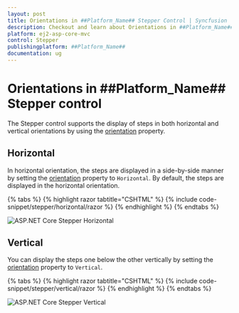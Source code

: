 ```yaml
---
layout: post
title: Orientations in ##Platform_Name## Stepper Control | Syncfusion
description: Checkout and learn about Orientations in ##Platform_Name## Stepper control of Syncfusion Essential JS 2 and more.
platform: ej2-asp-core-mvc
control: Stepper
publishingplatform: ##Platform_Name##
documentation: ug
---
```


# Orientations in ##Platform_Name## Stepper control

The Stepper control supports the display of steps in both horizontal and vertical orientations by using the [orientation](https://help.syncfusion.com/cr/aspnetcore-js2/Syncfusion.EJ2.Navigations.Stepper.html#Syncfusion_EJ2_Navigations_Stepper_Orientation) property.

## Horizontal

In horizontal orientation, the steps are displayed in a side-by-side manner by setting the [orientation](https://help.syncfusion.com/cr/aspnetcore-js2/Syncfusion.EJ2.Navigations.Stepper.html#Syncfusion_EJ2_Navigations_Stepper_Orientation) property to `Horizontal`. By default, the steps are displayed in the horizontal orientation.

{% tabs %}
{% highlight razor tabtitle="CSHTML" %}
{% include code-snippet/stepper/horizontal/razor %}
{% endhighlight %}
{% endtabs %}

![ASP.NET Core Stepper Horizontal](images/stepper-horizontal.jpg)

## Vertical

You can display the steps one below the other vertically by setting the [orientation](https://help.syncfusion.com/cr/aspnetcore-js2/Syncfusion.EJ2.Navigations.Stepper.html#Syncfusion_EJ2_Navigations_Stepper_Orientation) property to `Vertical`.

{% tabs %}
{% highlight razor tabtitle="CSHTML" %}
{% include code-snippet/stepper/vertical/razor %}
{% endhighlight %}
{% endtabs %}

![ASP.NET Core Stepper Vertical](images/stepper-vertical.jpg)